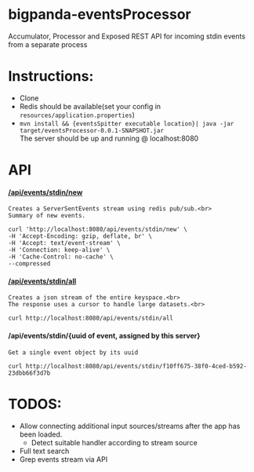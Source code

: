 # bigpanda-eventsProcessor
Accumulator, Processor and Exposed REST API for incoming stdin events from a separate process

# Instructions:
 - Clone
 - Redis should be available(set your config in `resources/application.properties`)
 - `mvn install && {eventsSpitter executable location}| java -jar target/eventsProcessor-0.0.1-SNAPSHOT.jar`<br>
The server should be up and running @ localhost:8080
# API
 #### <u>/api/events/stdin/new</u><br>
    Creates a ServerSentEvents stream using redis pub/sub.<br> 
    Summary of new events.
 
 `curl 'http://localhost:8080/api/events/stdin/new' \ ` <br>
 `-H 'Accept-Encoding: gzip, deflate, br' \ ` <br>
 `-H 'Accept: text/event-stream' \ ` <br>
 `-H 'Connection: keep-alive' \ ` <br>
 `-H 'Cache-Control: no-cache' \ ` <br>
 `--compressed`
 
 #### <u>/api/events/stdin/all</u><br>
    Creates a json stream of the entire keyspace.<br>
    The response uses a cursor to handle large datasets.<br>
 
`curl http://localhost:8080/api/events/stdin/all`
 #### /api/events/stdin/{uuid of event, assigned by this server}<br>
    Get a single event object by its uuid
 
`curl http://localhost:8080/api/events/stdin/f10ff675-38f0-4ced-b592-23dbb66f3d7b`

# TODOS:
 - Allow connecting additional input sources/streams after the app has been loaded.
    - Detect suitable handler according to stream source
 - Full text search
 - Grep events stream via API